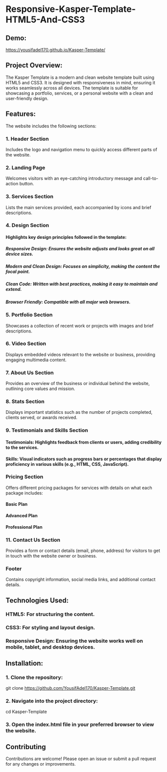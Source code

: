 # Responsive-Kasper-Template-HTML5-And-CSS3

## Demo:
https://yousifadel170.github.io/Kasper-Template/

## Project Overview:
The Kasper Template is a modern and clean website template built using HTML5 and CSS3. It is designed with responsiveness in mind, ensuring it works seamlessly across all devices. The template is suitable for showcasing a portfolio, services, or a personal website with a clean and user-friendly design.

## Features:
The website includes the following sections:
### 1. Header Section
Includes the logo and navigation menu to quickly access different parts of the website.
### 2. Landing Page
Welcomes visitors with an eye-catching introductory message and call-to-action button.
### 3. Services Section
Lists the main services provided, each accompanied by icons and brief descriptions.
### 4. Design Section
#### Highlights key design principles followed in the template:
##### Responsive Design: Ensures the website adjusts and looks great on all device sizes.
##### Modern and Clean Design: Focuses on simplicity, making the content the focal point.
##### Clean Code: Written with best practices, making it easy to maintain and extend.
##### Browser Friendly: Compatible with all major web browsers.
### 5. Portfolio Section
Showcases a collection of recent work or projects with images and brief descriptions.
### 6. Video Section
Displays embedded videos relevant to the website or business, providing engaging multimedia content.
### 7. About Us Section
Provides an overview of the business or individual behind the website, outlining core values and mission.
### 8. Stats Section
Displays important statistics such as the number of projects completed, clients served, or awards received.
### 9. Testimonials and Skills Section
#### Testimonials: Highlights feedback from clients or users, adding credibility to the services.
#### Skills: Visual indicators such as progress bars or percentages that display proficiency in various skills (e.g., HTML, CSS, JavaScript).
### Pricing Section
Offers different pricing packages for services with details on what each package includes:
#### Basic Plan
#### Advanced Plan
#### Professional Plan
### 11. Contact Us Section
Provides a form or contact details (email, phone, address) for visitors to get in touch with the website owner or business.
### Footer
Contains copyright information, social media links, and additional contact details.

## Technologies Used: 
### HTML5: For structuring the content.
### CSS3: For styling and layout design.
### Responsive Design: Ensuring the website works well on mobile, tablet, and desktop devices.

## Installation:
### 1. Clone the repository:
git clone https://github.com/YousifAdel170/Kasper-Template.git
### 2. Navigate into the project directory:
cd Kasper-Template
### 3. Open the index.html file in your preferred browser to view the website.

## Contributing
Contributions are welcome! Please open an issue or submit a pull request for any changes or improvements.


